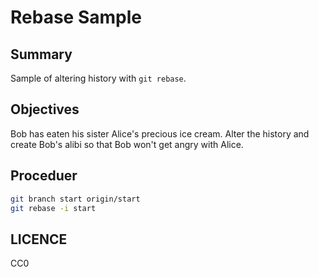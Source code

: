 # Rebase Sample

## Summary

Sample of altering history with `git rebase`.

## Objectives

Bob has eaten his sister Alice's precious ice cream. Alter the history and create Bob's alibi so that Bob won't get angry with Alice.

## Proceduer

```sh
git branch start origin/start
git rebase -i start
```

## LICENCE

CC0

